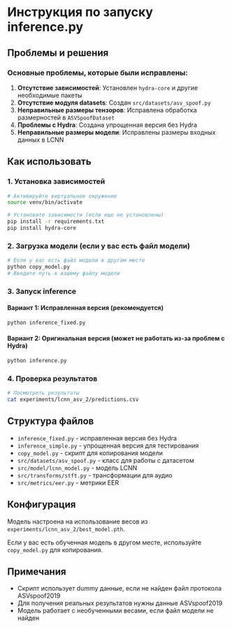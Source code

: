 # Инструкция по запуску inference.py

## Проблемы и решения

### Основные проблемы, которые были исправлены:

1. **Отсутствие зависимостей**: Установлен `hydra-core` и другие необходимые пакеты
2. **Отсутствие модуля datasets**: Создан `src/datasets/asv_spoof.py`
3. **Неправильные размеры тензоров**: Исправлена обработка размерностей в `ASVSpoofDataset`
4. **Проблемы с Hydra**: Создана упрощенная версия без Hydra
5. **Неправильные размеры модели**: Исправлены размеры входных данных в LCNN

## Как использовать

### 1. Установка зависимостей
```bash
# Активируйте виртуальное окружение
source venv/bin/activate

# Установите зависимости (если еще не установлены)
pip install -r requirements.txt
pip install hydra-core
```

### 2. Загрузка модели (если у вас есть файл модели)
```bash
# Если у вас есть файл модели в другом месте
python copy_model.py
# Введите путь к вашему файлу модели
```

### 3. Запуск inference

#### Вариант 1: Исправленная версия (рекомендуется)
```bash
python inference_fixed.py
```

#### Вариант 2: Оригинальная версия (может не работать из-за проблем с Hydra)
```bash
python inference.py
```

### 4. Проверка результатов
```bash
# Посмотреть результаты
cat experiments/lcnn_asv_2/predictions.csv
```

## Структура файлов

- `inference_fixed.py` - исправленная версия без Hydra
- `inference_simple.py` - упрощенная версия для тестирования
- `copy_model.py` - скрипт для копирования модели
- `src/datasets/asv_spoof.py` - класс для работы с датасетом
- `src/model/lcnn_model.py` - модель LCNN
- `src/transforms/stft.py` - трансформации для аудио
- `src/metrics/eer.py` - метрики EER

## Конфигурация

Модель настроена на использование весов из `experiments/lcnn_asv_2/best_model.pth`.

Если у вас есть обученная модель в другом месте, используйте `copy_model.py` для копирования.

## Примечания

- Скрипт использует dummy данные, если не найден файл протокола ASVspoof2019
- Для получения реальных результатов нужны данные ASVspoof2019
- Модель работает с необученными весами, если файл модели не найден